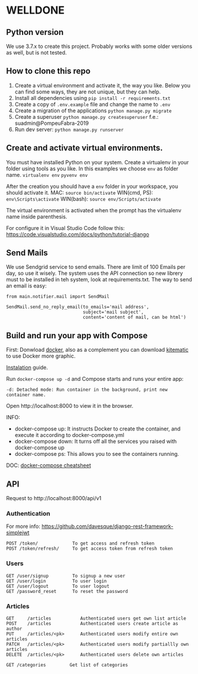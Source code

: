 # WELLDONE

## Python version
We use 3.7.x to create this project. Probably works with some older versions as well, but is not tested.

## How to clone this repo

1. Create a virtual environment and activate it, the way you like. Below you can find some ways, they are not unique, but they can help.
2. Install all dependencies using ```pip install -r requirements.txt```
3. Create a copy of ```.env.example``` file and change the name to ```.env```
4. Create a migration of the applications ```python manage.py migrate```
5. Create a superuser ```python manage.py createsuperuser``` f.e.: suadmin@PompeuFabra-2019
6. Run dev server: `python manage.py runserver`


## Create and activate virtual environments. 
You must have installed Python on your system. Create a virtualenv in your folder using tools as you like. In this examples we choose ```env``` as folder name.
```virtualenv env```
```pyvenv env```

After the creation you should have a ```env``` folder in your workspace, you should activate it.
MAC: ```source bin/activate```
WIN(cmd, PS): ```env\Scripts\activate```
WIN(bash): ```source env/Scripts/activate```

The virtual environment is activated when the prompt has the virtualenv name inside parenthesis.

For configure it in Visual Studio Code follow this: https://code.visualstudio.com/docs/python/tutorial-django

## Send Mails
We use Sendgrid service to send emails. There are limit of 100 Emails per day, so use it wisely.
The system uses the API connection so new librery must to be installed in teh system, look at requirements.txt.
The way to send an email is easy:
```
from main.notifier.mail import SendMail

SendMail.send_no_reply_email(to_emails='mail address',
                             subject='mail subject',
                             content='content of mail, can be html') 
```

## Build and run your app with Compose

First: Donwload [docker]('https://www.docker.com/products/docker-desktop'), also as a complement you can download [kitematic]('https://kitematic.com/') to use Docker more graphic.

[Instalation]('https://docs.docker.com/compose/install/#install-compose') guide.


Run `docker-compose up -d` and Compose starts and runs your entire app:

`-d: Detached mode: Run container in the background, print new container name.`


Open http://localhost:8000 to view it in the browser.

INFO:
 - docker-compose up: It instructs Docker to create the container, and execute it according to docker-compose.yml
 - docker-compose down: It turns off all the services you raised with docker-compose up
 - docker-compose ps: This allows you to see the containers running.

DOC: [docker-compose cheatsheet]('https://devhints.io/docker-compose')

## API

Request to http://localhost:8000/api/v1

### Authentication

For more info: https://github.com/davesque/django-rest-framework-simplejwt
```
POST /token/             To get access and refresh token
POST /token/refresh/     To get access token from refresh token
```

### Users
```
GET /user/signup         To signup a new user
GET /user/login          To user login
GET /user/logout         To user logout
GET /password_reset      To reset the password
```

### Articles

```
GET     /articles           Authenticated users get own list article
POST    /articles           Authenticated users create article as author
PUT     /articles/<pk>      Authenticated users modify entire own articles
PATCH   /articles/<pk>      Authenticated users modify partiallly own articles
DELETE  /articles/<pk>      Authenticated users delete own articles

GET /categories         Get list of categories
```